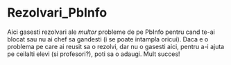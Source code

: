 # Rezolvari_PbInfo
Aici gasesti rezolvari ale *multor* probleme de pe PbInfo pentru cand te-ai blocat sau nu ai chef sa gandesti (i se poate intampla oricui). Daca e o problema pe care ai reusit sa o rezolvi, dar nu o gasesti aici, pentru a-i ajuta pe ceilalti elevi (si profesori?), poti sa o adaugi. Mult succes!

